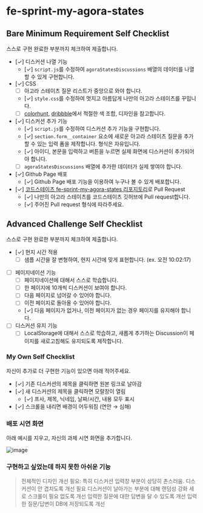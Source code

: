 # fe-sprint-my-agora-states

## Bare Minimum Requirement Self Checklist

스스로 구현 완료한 부분까지 체크하여 제출합니다.

-   [✓] 디스커션 나열 기능
    -   [✓] `script.js`를 수정하여 `agoraStatesDiscussions` 배열의 데이터를 나열할 수 있게 구현합니다.
-   [✓] CSS
    -   [ ] 아고라 스테이츠 질문 리스트가 중앙으로 와야 합니다.
    -   [✓] `style.css`를 수정하여 멋지고 아름답게 나만의 아고라 스테이츠를 꾸밉니다.
    -   [ ] [colorhunt](https://colorhunt.co/palettes/popular), [dribbble](https://dribbble.com/)에서 적절한 색 조합, 디자인을 참고합니다.
-   [✓] 디스커션 추가 기능
    -   [✓] `script.js`를 수정하여 디스커션 추가 기능을 구현합니다.
    -   [✓] `section.form__container` 요소에 새로운 아고라 스테이츠 질문을 추가할 수 있는 입력 폼을 제작합니다. 형식은 자유입니다.
    -   [✓] 아이디, 본문을 입력하고 버튼을 누르면 실제 화면에 디스커션이 추가되어야 합니다.
    -   [ ] `agoraStatesDiscussions` 배열에 추가한 데이터가 실제 쌓여야 합니다.
-   [✓] Github Page 배포
    -   [✓] Github Page 배포 기능을 이용하여 누구나 볼 수 있게 배포합니다.
-   [✓] [코드스테이츠 fe-sprint-my-agora-states 리포지토리](https://github.com/codestates-seb/fe-sprint-my-agora-states)로 Pull Request
    -   [✓] 나만의 아고라 스테이츠를 코드스테이츠 깃허브에 Pull request합니다.
    -   [✓] 주어진 Pull request 형식에 따라주세요.

## Advanced Challenge Self Checklist

스스로 구현 완료한 부분까지 체크하여 제출합니다.

-   [✓] 현지 시간 적용
    -   [ ] 샘플 시간을 잘 변형하여, 현지 시간에 맞게 표현합니다. (ex. 오전 10:02:17)
-   [ ] 페이지네이션 기능
    -   [ ] 페이지네이션에 대해서 스스로 학습합니다.
    -   [ ] 한 페이지에 10개씩 디스커션이 보여야 합니다.
    -   [ ] 다음 페이지로 넘어갈 수 있어야 합니다.
    -   [ ] 이전 페이지로 돌아올 수 있어야 합니다.
    -   [✓] 다음 페이지가 없거나, 이전 페이지가 없는 경우 페이지를 유지해야 합니다.
-   [ ] 디스커션 유지 기능
    -   [ ] LocalStorage에 대해서 스스로 학습하고, 새롭게 추가하는 Discussion이 페이지를 새로고침해도 유지되도록 제작합니다.

### My Own Self Checklist

자신이 추가로 더 구현한 기능이 있으면 아래 적어주세요.

-   [✓] 기존 디스커션의 제목을 클릭하면 원본 링크로 날아감
-   [✓] 새 디스커션의 제목을 클릭하면 모랄창이 열림
    -   [✓] 프사, 제목, 닉네임, 날짜/시간, 내용 모두 표시
-   [✓] 스크롤을 내리면 배경이 어두워짐 (연안 → 심해)

### 배포 시연 화면

아래 예시를 지우고, 자신의 과제 시연 화면을 추가합니다.

![image](https://s3.ap-northeast-2.amazonaws.com/urclass-images/NB0JkuHQnLg8X1woSRS84-1652915757557.gif)

### 구현하고 싶었는데 하지 못한 아쉬운 기능

> 전체적인 디자인 개선 필요: 특히 디스커션 입력창 부분이 상당히 촌스러움.
> 디스커션이 안 겹치도록 개선 필요
> 디스커션이 날아가는 부분에 대해 랜덤성 강화
> 세로 스크롤이 필요 없도록 개선
> 입력한 질문에 대한 답변을 달 수 있도록 개선
> 입력한 질문/답변이 DB에 저장되도록 개선
